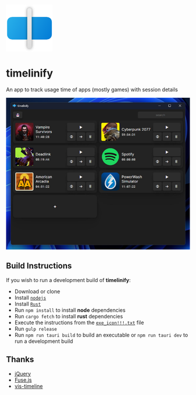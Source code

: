 <img src="https://github.com/graffitt/timelinify/blob/main/assets/icon.png" width="128px" height="128px" alt="timelinify logo">

# timelinify

An app to track usage time of apps (mostly games) with session details

<img src="https://github.com/graffitt/timelinify/blob/main/assets/preview.jpg" alt="app preview">

## Build Instructions
If you wish to run a development build of **timelinify**:

- Download or clone
- Install [`nodejs`](https://nodejs.org/en/download)
- Install [`Rust`](https://www.rust-lang.org/tools/install)
- Run `npm install` to install **node** dependencies
- Run `cargo fetch` to install **rust** dependencies
- Execute the instructions from the [`exe_icon!!!.txt`](./exe_icon!!!.txt) file
- Run `gulp release`
- Run `npm run tauri build` to build an executable or `npm run tauri dev` to run a development build

## Thanks
- [jQuery](https://github.com/jquery/jquery)
- [Fuse.js](https://github.com/krisk/fuse)
- [vis-timeline](https://github.com/visjs/vis-timeline)
